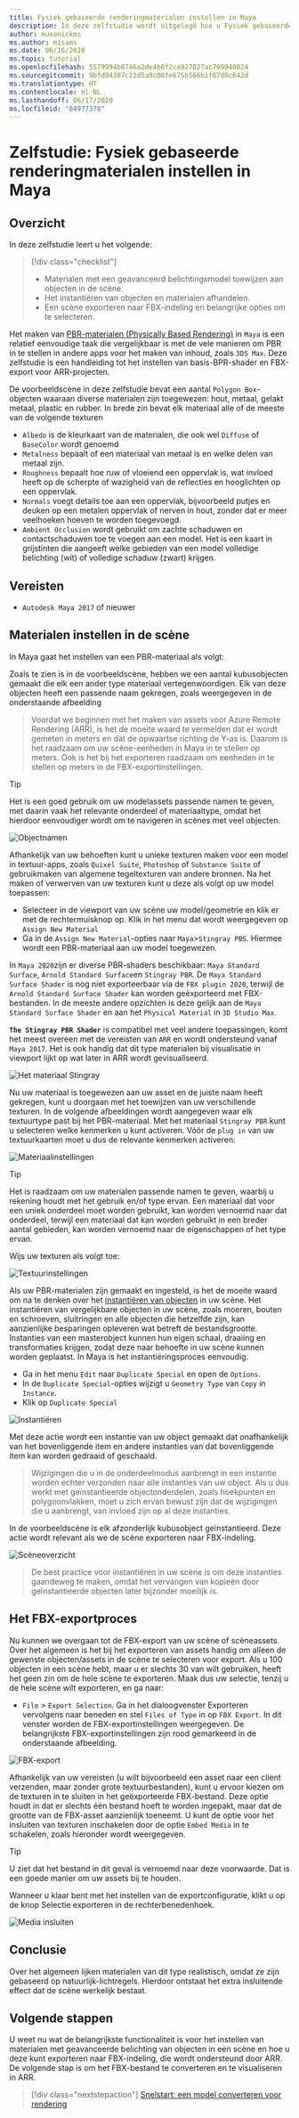 ```yaml
---
title: Fysiek gebaseerde renderingmaterialen instellen in Maya
description: In deze zelfstudie wordt uitgelegd hoe u Fysiek gebaseerde renderingmaterialen instelt in Maya en deze exporteert naar FBX-indeling
author: muxanickms
ms.author: misams
ms.date: 06/16/2020
ms.topic: tutorial
ms.openlocfilehash: 5579994b0746a2de4b0f2ca927027ac709940024
ms.sourcegitcommit: 9bfd94307c21d5a0c08fe675b566b1f67d0c642d
ms.translationtype: HT
ms.contentlocale: nl-NL
ms.lasthandoff: 06/17/2020
ms.locfileid: "84977378"
---
```

# <a name="tutorial-setting-up-physically-based-rendering-materials-in-maya"></a>Zelfstudie: Fysiek gebaseerde renderingmaterialen instellen in Maya

## <a name="overview"></a>Overzicht
In deze zelfstudie leert u het volgende:

> [!div class="checklist"]
>
> * Materialen met een geavanceerd belichtingsmodel toewijzen aan objecten in de scène.
> * Het instantiëren van objecten en materialen afhandelen.
> * Een scène exporteren naar FBX-indeling en belangrijke opties om te selecteren.

Het maken van [PBR-materialen (Physically Based Rendering)](../../overview/features/pbr-materials.md) in `Maya` is een relatief eenvoudige taak die vergelijkbaar is met de vele manieren om PBR in te stellen in andere apps voor het maken van inhoud, zoals `3DS Max`. Deze zelfstudie is een handleiding tot het instellen van basis-BPR-shader en FBX-export voor ARR-projecten. 

De voorbeeldscène in deze zelfstudie bevat een aantal `Polygon Box`-objecten waaraan diverse materialen zijn toegewezen: hout, metaal, gelakt metaal, plastic en rubber. In brede zin bevat elk materiaal alle of de meeste van de volgende texturen 

* `Albedo` is de kleurkaart van de materialen, die ook wel `Diffuse` of `BaseColor` wordt genoemd
* `Metalness` bepaalt of een materiaal van metaal is en welke delen van metaal zijn. 
* `Roughness` bepaalt hoe ruw of vloeiend een oppervlak is, wat invloed heeft op de scherpte of wazigheid van de reflecties en hooglichten op een oppervlak.
* `Normals` voegt details toe aan een oppervlak, bijvoorbeeld putjes en deuken op een metalen oppervlak of nerven in hout, zonder dat er meer veelhoeken hoeven te worden toegevoegd.
* `Ambient Occlusion` wordt gebruikt om zachte schaduwen en contactschaduwen toe te voegen aan een model. Het is een kaart in grijstinten die aangeeft welke gebieden van een model volledige belichting (wit) of volledige schaduw (zwart) krijgen. 

## <a name="prerequisites"></a>Vereisten
* `Autodesk Maya 2017` of nieuwer

## <a name="setting-up-materials-in-the-scene"></a>Materialen instellen in de scène
In Maya gaat het instellen van een PBR-materiaal als volgt:

Zoals te zien is in de voorbeeldscène, hebben we een aantal kubusobjecten gemaakt die elk een ander type materiaal vertegenwoordigen. Elk van deze objecten heeft een passende naam gekregen, zoals weergegeven in de onderstaande afbeelding 

> Voordat we beginnen met het maken van assets voor Azure Remote Rendering (ARR), is het de moeite waard te vermelden dat er wordt gemeten in meters en dat de opwaartse richting de Y-as is. Daarom is het raadzaam om uw scène-eenheden in Maya in te stellen op meters. Ook is het bij het exporteren raadzaam om eenheden in te stellen op meters in de FBX-exportinstellingen. 

> [!TIP]
Het is een goed gebruik om uw modelassets passende namen te geven, met daarin vaak het relevante onderdeel of materiaaltype, omdat het hierdoor eenvoudiger wordt om te navigeren in scènes met veel objecten.

![Objectnamen](media/object-names.jpg)

Afhankelijk van uw behoeften kunt u unieke texturen maken voor een model in textuur-apps, zoals `Quixel Suite`, `Photoshop` of `Substance Suite` of gebruikmaken van algemene tegeltexturen van andere bronnen. Na het maken of verwerven van uw texturen kunt u deze als volgt op uw model toepassen:

* Selecteer in de viewport van uw scène uw model/geometrie en klik er met de rechtermuisknop op. Klik in het menu dat wordt weergegeven op `Assign New Material`
* Ga in de `Assign New Material`-opties naar `Maya`>`Stingray PBS`. Hiermee wordt een PBR-materiaal aan uw model toegewezen. 

In `Maya 2020`zijn er diverse PBR-shaders beschikbaar: `Maya Standard Surface`, `Arnold Standard Surface`en `Stingray PBR`. De `Maya Standard Surface Shader` is nog niet exporteerbaar via de `FBX plugin 2020`, terwijl de `Arnold Standard Surface Shader` kan worden geëxporteerd met FBX-bestanden. In de meeste andere opzichten is deze gelijk aan de `Maya Standard Surface Shader` en aan het `Physical Material` in `3D Studio Max`.

**`The Stingray PBR Shader`** is compatibel met veel andere toepassingen, komt het meest overeen met de vereisten van `ARR` en wordt ondersteund vanaf `Maya 2017`. Het is ook handig dat dit type materialen bij visualisatie in viewport lijkt op wat later in ARR wordt gevisualiseerd.

![Het materiaal Stingray](media/stingray-material.jpg)

Nu uw materiaal is toegewezen aan uw asset en de juiste naam heeft gekregen, kunt u doorgaan met het toewijzen van uw verschillende texturen. In de volgende afbeeldingen wordt aangegeven waar elk textuurtype past bij het PBR-materiaal. Met het materiaal `Stingray PBR` kunt u selecteren welke kenmerken u kunt activeren. Vóór de `plug in` van uw textuurkaarten moet u dus de relevante kenmerken activeren: 

![Materiaalinstellingen](media/material-setup.jpg)

> [!TIP]
Het is raadzaam om uw materialen passende namen te geven, waarbij u rekening houdt met het gebruik en/of type ervan. Een materiaal dat voor een uniek onderdeel moet worden gebruikt, kan worden vernoemd naar dat onderdeel, terwijl een materiaal dat kan worden gebruikt in een breder aantal gebieden, kan worden vernoemd naar de eigenschappen of het type ervan.

Wijs uw texturen als volgt toe:

![Textuurinstellingen](media/texture-setup.jpg)

Als uw PBR-materialen zijn gemaakt en ingesteld, is het de moeite waard om na te denken over het [instantiëren van objecten](../../how-tos/conversion/configure-model-conversion.md#instancing) in uw scène. Het instantiëren van vergelijkbare objecten in uw scène, zoals moeren, bouten en schroeven, sluitringen en alle objecten die hetzelfde zijn, kan aanzienlijke besparingen opleveren wat betreft de bestandsgrootte. Instanties van een masterobject kunnen hun eigen schaal, draaiing en transformaties krijgen, zodat deze naar behoefte in uw scène kunnen worden geplaatst. In Maya is het instantiëringsproces eenvoudig.

* Ga in het menu `Edit` naar `Duplicate Special` en open de `Options`. 
* In de `Duplicate Special`-opties wijzigt u `Geometry Type` van `Copy` in `Instance`. 
* Klik op `Duplicate Special`

![Instantiëren](media/instancing.jpg)

Met deze actie wordt een instantie van uw object gemaakt dat onafhankelijk van het bovenliggende item en andere instanties van dat bovenliggende item kan worden gedraaid of geschaald. 
>Wijzigingen die u in de onderdeelmodus aanbrengt in een instantie worden echter verzonden naar alle instanties van uw object. Als u dus werkt met geïnstantieerde objectonderdelen, zoals hoekpunten en polygoonvlakken, moet u zich ervan bewust zijn dat de wijzigingen die u aanbrengt, van invloed zijn op al deze instanties.

In de voorbeeldscène is elk afzonderlijk kubusobject geïnstantieerd. Deze actie wordt relevant als we de scène exporteren naar FBX-indeling.

![Scèneoverzicht](media/scene-overview.jpg)

>De best practice voor instantiëren in uw scène is om deze instanties gaandeweg te maken, omdat het vervangen van kopieën door geïnstantieerde objecten later bijzonder moeilijk is. 

## <a name="fbx-export-process"></a>Het FBX-exportproces

Nu kunnen we overgaan tot de FBX-export van uw scène of scèneassets. Over het algemeen is het bij het exporteren van assets handig om alleen de gewenste objecten/assets in de scène te selecteren voor export. Als u 100 objecten in een scène hebt, maar u er slechts 30 van wilt gebruiken, heeft het geen zin om de hele scène te exporteren. Maak dus uw selectie, tenzij u de hele scène wilt exporteren, en ga naar:

* `File` > `Export Selection`. Ga in het dialoogvenster Exporteren vervolgens naar beneden en stel `Files of Type` in op `FBX Export`. In dit venster worden de FBX-exportinstellingen weergegeven. De belangrijkste FBX-exportinstellingen zijn rood gemarkeerd in de onderstaande afbeelding.

![FBX-export](media/FBX-exporting.jpg)

Afhankelijk van uw vereisten (u wilt bijvoorbeeld een asset naar een client verzenden, maar zonder grote textuurbestanden), kunt u ervoor kiezen om de texturen in te sluiten in het geëxporteerde FBX-bestand. Deze optie houdt in dat er slechts één bestand hoeft te worden ingepakt, maar dat de grootte van de FBX-asset aanzienlijk toeneemt. U kunt de optie voor het insluiten van texturen inschakelen door de optie `Embed Media` in te schakelen, zoals hieronder wordt weergegeven.

> [!TIP]
> U ziet dat het bestand in dit geval is vernoemd naar deze voorwaarde. Dat is een goede manier om uw assets bij te houden. 

Wanneer u klaar bent met het instellen van de exportconfiguratie, klikt u op de knop Selectie exporteren in de rechterbenedenhoek.

![Media insluiten](media/embedding-media.jpg)

## <a name="conclusion"></a>Conclusie

Over het algemeen lijken materialen van dit type realistisch, omdat ze zijn gebaseerd op natuurlijk-lichtregels. Hierdoor ontstaat het extra insluitende effect dat de scène werkelijk bestaat.

## <a name="next-steps"></a>Volgende stappen

U weet nu wat de belangrijkste functionaliteit is voor het instellen van materialen met geavanceerde belichting van objecten in een scène en hoe u deze kunt exporteren naar FBX-indeling, die wordt ondersteund door ARR. De volgende stap is om het FBX-bestand te converteren en te visualiseren in ARR.

> [!div class="nextstepaction"]
> [Snelstart: een model converteren voor rendering](../../quickstarts\convert-model.md)